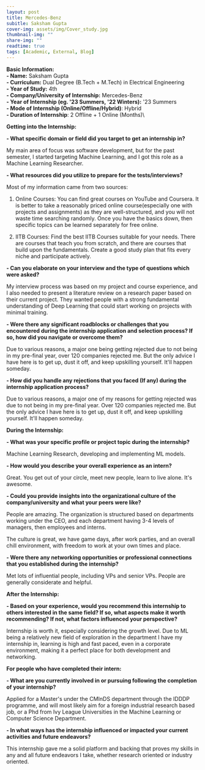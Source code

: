 ```yaml
---
layout: post
title: Mercedes-Benz
subitle: Saksham Gupta
cover-img: assets/img/Cover_study.jpg
thumbnail-img: ""
share-img: ""
readtime: true
tags: [Academic, External, Blog]
---
```


**Basic Information:**\
**- Name:** Saksham Gupta\
**- Curriculum:** Dual Degree (B.Tech + M.Tech) in Electrical Engineering\
**- Year of Study:** 4th\
**- Company/University of Internship:** Mercedes-Benz\
**- Year of Internship (eg. \'23 Summers, \'22 Winters):** \'23 Summers\
**- Mode of Internship (Online/Offline/Hybrid)**: Hybrid\
**- Duration of Internship**: 2 Offline + 1 Online (Months)\

**Getting into the Internship:**

**- What specific domain or field did you target to get an internship in?**

My main area of focus was software development, but for the past semester, I started targeting Machine Learning, and I got this role as a Machine Learning Researcher.

**- What resources did you utilize to prepare for the tests/interviews?**

Most of my information came from two sources:

1. Online Courses: You can find great courses on YouTube and Coursera. It is better to take a reasonably priced online course(especially one with projects and assignments) as they are well-structured, and you will not waste time searching randomly.
Once you have the basics down, then specific topics can be learned separately for free online.

2. IITB Courses: Find the best IITB Courses suitable for your needs. There are courses that teach you from scratch, and there
are courses that build upon the fundamentals. Create a good study plan that fits every niche and participate actively.

**- Can you elaborate on your interview and the type of questions which were asked?**

My interview process was based on my project and course experience, and I also needed to present a literature review on a research paper based on their current project. They wanted people with a strong fundamental understanding of Deep Learning that could start working on projects with minimal training.

**- Were there any significant roadblocks or challenges that you encountered during the internship application and selection process? If so, how did you navigate or overcome them?**

Due to various reasons, a major one being getting rejected due to not being in my pre-final year, over 120 companies rejected me. But the only advice I have here is to get up, dust it off, and keep upskilling yourself. It\'ll happen someday.

**- How did you handle any rejections that you faced (If any) during the internship application process?**

Due to various reasons, a major one of my reasons for getting rejected was due to not being in my pre-final year. Over 120 companies rejected me. But the only advice I have here is to get up, dust it off, and keep upskilling yourself. It\'ll happen someday.

**During the Internship:**

**- What was your specific profile or project topic during the internship?**

Machine Learning Research, developing and implementing ML models.

**- How would you describe your overall experience as an intern?**

Great. You get out of your circle, meet new people, learn to live alone. It\'s awesome.

**- Could you provide insights into the organizational culture of the company/university and what your peers were like?**

People are amazing. The organization is structured based on departments working under the CEO, and each department having 3-4
levels of managers, then employees and interns.

The culture is great, we have game days, after work parties, and an overall chill environment, with freedom to work at your own times and place.

**- Were there any networking opportunities or professional connections that you established during the internship?**

Met lots of influential people, including VPs and senior VPs. People are generally considerate and helpful.

**After the Internship:**

**- Based on your experience, would you recommend this internship to others interested in the same field? If so, what aspects make it worth recommending? If not, what factors influenced your perspective?**

Internship is worth it, especially considering the growth level. Due to ML being a relatively new field of exploration in the
department I have my internship in, learning is high and fast paced, even in a corporate environment, making it a perfect place for both development and networking.

**For people who have completed their intern:**

**- What are you currently involved in or pursuing following the completion of your internship?**

Applied for a Master\'s under the CMInDS department through the IDDDP programme, and will most likely aim for a foreign industrial research based job, or a Phd from Ivy League Universities in the Machine Learning or Computer Science Department.

**- In what ways has the internship influenced or impacted your current activities and future endeavors?**

This internship gave me a solid platform and backing that proves my skills in any and all future endeavors I take, whether research oriented or industry oriented.

